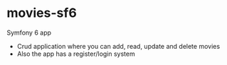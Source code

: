# movies-sf6

Symfony 6 app 
- Crud application where you can add, read, update and delete movies
- Also the app has a register/login system 
